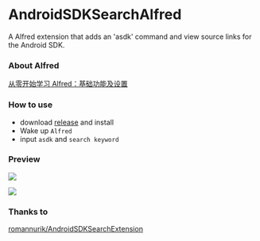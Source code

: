 # AndroidSDKSearchAlfred
A Alfred extension that adds an 'asdk' command and view source links for the Android SDK.

### About Alfred
[从零开始学习 Alfred：基础功能及设置](https://sspai.com/post/32979)  

### How to use
- download [release](https://github.com/kingideayou/AndroidSDKSearchAlfred/releases) and install 
- Wake up `Alfred`
- input `asdk` and `search keyword`

### Preview
![](http://ww1.sinaimg.cn/mw690/6db4aff6gy1fmhge5c8rgj20u00oqacw.jpg)   

  
![](http://ww1.sinaimg.cn/mw690/6db4aff6gy1fmhgfj6anbj20u20owq7b.jpg)  


### Thanks to
[romannurik/AndroidSDKSearchExtension](https://github.com/romannurik/AndroidSDKSearchExtension)